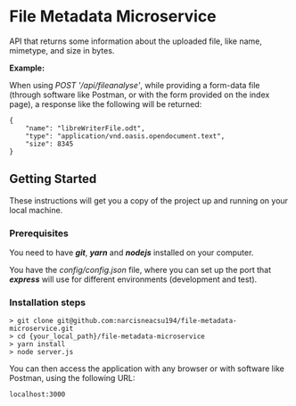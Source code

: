 # File Metadata Microservice

API that returns some information about the uploaded file, like name, mimetype, and size in bytes.

**Example:**

When using *POST '/api/fileanalyse'*, while providing a form-data file (through software like Postman, or with the form provided on the index page),
a response like the following will be returned:
```
{
    "name": "libreWriterFile.odt",
    "type": "application/vnd.oasis.opendocument.text",
    "size": 8345
}
```

## Getting Started

These instructions will get you a copy of the project up and running on your local machine.

### Prerequisites

You need to have ***git***, ***yarn*** and ***nodejs*** installed on your computer.

You have the *config/config.json* file, where you can set up the port that
***express*** will use for different environments (development and test).

### Installation steps

```
> git clone git@github.com:narcisneacsu194/file-metadata-microservice.git
> cd {your_local_path}/file-metadata-microservice
> yarn install
> node server.js
```

You can then access the application with any browser or with software like Postman, using the following URL:

```
localhost:3000
```
